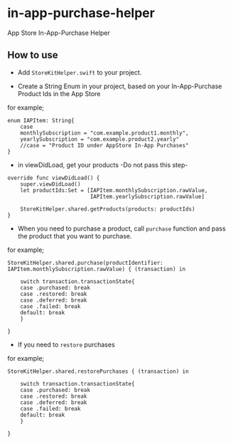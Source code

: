 # in-app-purchase-helper
App Store In-App-Purchase Helper

## How to use

* Add `StoreKitHelper.swift` to your project.

* Create a String Enum in your project, based on your In-App-Purchase Product Ids in the App Store

for example;
```
enum IAPItem: String{
    case
    monthlySubscription = "com.example.product1.monthly",
    yearlySubscription = "com.example.product2.yearly"
    //case = "Product ID under AppStore In-App Purchases"
}
```

* in viewDidLoad, get your products -Do not pass this step-

```
override func viewDidLoad() {
    super.viewDidLoad()
    let productIds:Set = [IAPItem.monthlySubscription.rawValue,
                          IAPItem.yearlySubscription.rawValue] 
    
    StoreKitHelper.shared.getProducts(products: productIds)
}
```

* When you need to purchase a product, call `purchase` function and pass the product that you want to purchase.

for example;
```
StoreKitHelper.shared.purchase(productIdentifier: IAPItem.monthlySubscription.rawValue) { (transaction) in

    switch transaction.transactionState{
    case .purchased: break
    case .restored: break
    case .deferred: break
    case .failed: break
    default: break
    }

}
```

* If you need to `restore` purchases

for example; 
```
StoreKitHelper.shared.restorePurchases { (transaction) in

    switch transaction.transactionState{
    case .purchased: break
    case .restored: break
    case .deferred: break
    case .failed: break
    default: break
    }

}
```